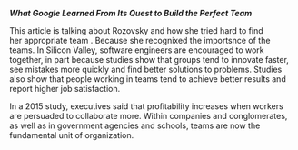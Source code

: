 ***What Google Learned From Its Quest to Build the Perfect Team***

This article is talking about Rozovsky and how she tried hard to find her appropriate team . Because she recognixed the importsnce of the teams. In Silicon Valley, software engineers are encouraged to work together, in part because studies show that groups tend to innovate faster, see mistakes more quickly and find better solutions to problems. Studies also show that people working in teams tend to achieve better results and report higher job satisfaction. 

In a 2015 study, executives said that profitability increases when workers are persuaded to collaborate more. Within companies and conglomerates, as well as in government agencies and schools, teams are now the fundamental unit of organization.


